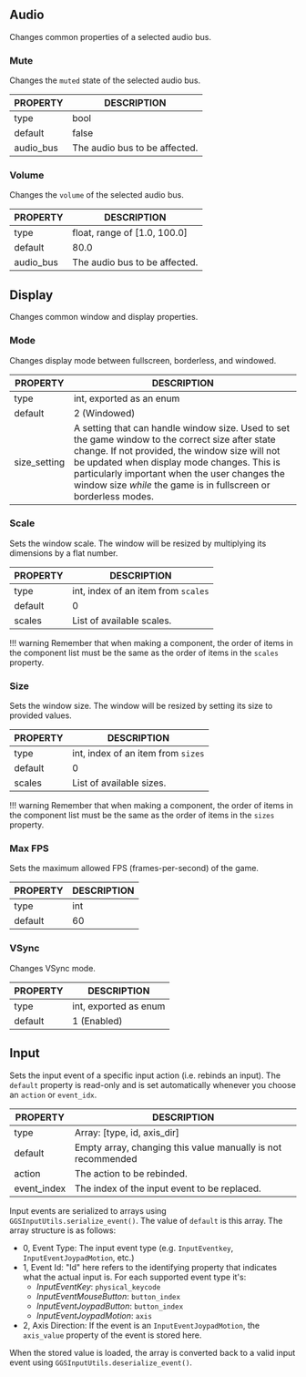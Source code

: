 ## Audio

Changes common properties of a selected audio bus.

### Mute

Changes the `muted` state of the selected audio bus.

| PROPERTY | DESCRIPTION |
| --- | --- |
| type | bool |
| default | false |
| audio_bus | The audio bus to be affected. |

### Volume

Changes the `volume` of the selected audio bus.

| PROPERTY | DESCRIPTION |
| --- | --- |
| type | float, range of [1.0, 100.0] |
| default | 80.0 |
| audio_bus | The audio bus to be affected. |

## Display

Changes common window and display properties.

### Mode

Changes display mode between fullscreen, borderless, and windowed.

| PROPERTY | DESCRIPTION |
| --- | --- |
| type | int, exported as an enum |
| default | 2 (Windowed) |
| size_setting | A setting that can handle window size. Used to set the game window to the correct size after state change. If not provided, the window size will not be updated when display mode changes. This is particularly important when the user changes the window size _while_ the game is in fullscreen or borderless modes. |

### Scale

Sets the window scale. The window will be resized by multiplying its dimensions by a flat number.

| PROPERTY | DESCRIPTION |
| --- | --- |
| type | int, index of an item from `scales` |
| default | 0 |
| scales | List of available scales.|

!!! warning
    Remember that when making a component, the order of items in the component list must be the same as the order of items in the `scales` property.

### Size

Sets the window size. The window will be resized by setting its size to provided values.

| PROPERTY | DESCRIPTION |
| --- | --- |
| type | int, index of an item from `sizes` |
| default | 0 |
| scales | List of available sizes.|

!!! warning
    Remember that when making a component, the order of items in the component list must be the same as the order of items in the `sizes` property.

### Max FPS

Sets the maximum allowed FPS (frames-per-second) of the game.

| PROPERTY | DESCRIPTION |
| --- | --- |
| type | int |
| default | 60 |

### VSync

Changes VSync mode.

| PROPERTY | DESCRIPTION |
| --- | --- |
| type | int, exported as enum |
| default | 1 (Enabled) |

## Input

Sets the input event of a specific input action (i.e. rebinds an input). The `default` property is read-only and is set automatically whenever you choose an `action` or `event_idx`.

| PROPERTY | DESCRIPTION |
| --- | --- |
| type | Array: [type, id, axis_dir] |
| default | Empty array, changing this value manually is not recommended |
| action | The action to be rebinded. |
| event_index | The index of the input event to be replaced. |

Input events are serialized to arrays using `GGSInputUtils.serialize_event()`. The value of `default` is this array. The array structure is as follows:

- 0, Event Type: The input event type (e.g. `InputEventkey`, `InputEventJoypadMotion`, etc.)
- 1, Event Id: "Id" here refers to the identifying property that indicates what the actual input is. For each supported event type it's:
    - _InputEventKey_: `physical_keycode`
    - _InputEventMouseButton_: `button_index`
    - _InputEventJoypadButton_: `button_index`
    - _InputEventJoypadMotion_: `axis`
- 2, Axis Direction: If the event is an `InputEventJoypadMotion`, the `axis_value` property of the event is stored here.

When the stored value is loaded, the array is converted back to a valid input event using `GGSInputUtils.deserialize_event()`.